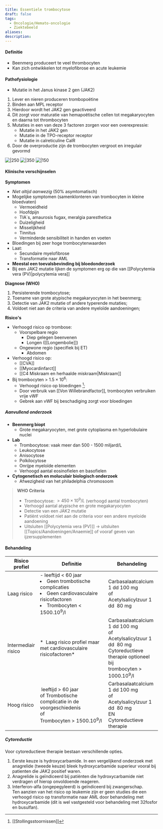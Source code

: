 ```yaml
---
title: Essentiele trombocytose
draft: false
tags:
  - Oncologie/Hemato-oncologie
  - Ziektebeeld
aliases: 
description:
---
```




#### Definitie
- Beenmerg produceert te veel thrombocyten
- Kan zich ontwikkelen tot myelofibrose en acute leukemie

#### Pathofysiologie
- Mutatie in het Janus kinase 2 gen (JAK2)
1. Lever en nieren produceren trombopoëtine 
2. Binden aan MPL receptor
3. Hierdoor wordt het JAK2 gen geactiveerd
4. Dit zorgt voor maturatie van hemapoëtische cellen tot megakaryocyten en daarna tot thrombocyten
5. Mutaties in een van deze 3 factoren zorgen voor een overexpressie:
	- Mutatie in het JAK2 gen
	- Mutatie in de TPO-receptor receptor
	- Mutatie in calreticuline CalR
6. Door de overproductie zijn de trombocyten vergroot en irregulair gevormd


![|250](https://i.imgur.com/RA23lHQ.png)
![|350](https://i.imgur.com/OD1xVu8.png)
![|150](https://i.imgur.com/ThcQYzR.png)


#### Klinische verschijnselen
**Symptomen**
- *Niet altijd aanwezig* (50% asymtomatisch)
- Mogelijke symptomen (samenklonteren van trombocyten in kleine bloedvaten)
	- Vermoeidheid
	- Hoofdpijn
	- TIA´s, amaurosis fugax, meralgia paresthetica
	- Duizeligheid
	- Misselijkheid
	- Tinnitus
	- Verminderde sensibiliteit in handen en voeten
- Bloedingen bij zeer hoge trombocytenwaarden
- Laat:
	- Secundaire myelofibrose
	- Transformatie naar AML
- **Meestal een toevalsbevinding bij bloedonderzoek**
- Bij een JAK2 mutatie lijken de symptomen erg op die van [[Polycytemia vera (PV)|polycytemia vera]]

**Diagnose (WHO)**
1. Persisterende trombocytose;
2. Toename van grote atypische megakaryocyten in het beenmerg;
3. Detectie van JAK2 mutatie of andere typerende mutaties;
4. Voldoet niet aan de criteria van andere myeloïde aandoeningen;


**Risico's**
- Verhoogd risico op trombose:
	- Voorspelbare regio
		- Diep gelegen beenvenen 
		- Longen ([[Longembolie]])
	- Ongewone regio (specifiek bij ET)
		- Abdomen
- Verhoogd risico op:
	- [[CVA]]
	- [[Myocardinfarct]]
	- [[C4 Miskraam en herhaalde miskraam|Miskraam]]
- Bij trombocyten > $1.5 \times 10^6$:
	- Verhoogd risico op bloedingen [^1];
	- Door verbruik van [[Von Willebrandfactor]], trombocyten verbruiken vrije vWF
	- Gebrek aan vWF bij beschadiging zorgt voor bloedingen
##### Aanvullend onderzoek
- **Beenmerg biopt**
	- Grote megakaryocyten, met grote cytoplasma en hyperlobulaire nuclei
- **Lab**
	- Trombocytose: vaak meer dan 500 - 1500 miljard/L
	- Leukocytose
	- Anisocytose
	- Polkilocytose
	- Onrijpe myeloïde elementen
	- Verhoogd aantal eosinofielen en basofielen
- **Cytogenetisch en moluculair biologisch onderzoek**
	- Afwezigheid van het philadelphia chromosoom

> **WHO Criteria**
> - Trombocytose: $> 450 \times 10^9/L$ (verhoogd aantal trombocyten)
> - Verhoogd aantal atypische en grote megakaryocyten
> - Detectie van een JAK2 mutatie
> - Patiënt voldoet niet aan de criteria voor een andere myeloide aandoening
> - Uitsluiten [[Polycytemia vera (PV)]] → uitsluiten [[Topics/Aandoeningen/Anaemie]] of vooraf geven van ijzersupplementen


#### Behandeling
| **Risico profiel**  | **Definitie**                                                                                                                                | **Behandeling**                                                                                                                                     |
| ------------------- | -------------------------------------------------------------------------------------------------------------------------------------------- | --------------------------------------------------------------------------------------------------------------------------------------------------- |
| Laag risico         | - leeftijd < 60 jaar </br> <li> Geen trombotische complicaties </br> <li>  Geen cardiovasculaire risicofactoren   </br> <li>  Trombocyten < 1500.10<sup>9</sup>/l | Carbasalaatcalcium 1 dd 100 mg<br>of<br>Acetylsalicylzuur 1 dd  80 mg                                                                               |
| Intermediair risico | *    Laag risico profiel maar met cardiovasculaire risicofactoren\*                                                                          | Carbasalaatcalcium 1 dd 100 mg<br>of<br>Acetylsalicylzuur 1 dd  80 mg Cytoreductieve therapie optioneel bij<br>trombocyten > 1000.10<sup>9</sup>/l |
| Hoog risico         |  leeftijd \> 60 jaar<br> of Trombotische complicatie in de voorgeschiedenis<br>of Trombocyten \> 1500.10<sup>9</sup>/l     | Carbasalaatcalcium 1 dd 100 mg<br>of<br>Acetylsalicylzuur 1 dd  80 mg<br>EN<br>Cytoreductieve therapie                                              |

##### Cytoreductie

Voor cytoreductieve therapie bestaan verschillende opties.

1. Eerste keuze is hydroxycarbamide. In een vergelijkend onderzoek met anagrelide (tweede keuze) bleek hydroxycarbamide superieur vooral bij patienten die JAK2 positief waren.  
2. Anagrelide is geïndiceerd bij patiënten die hydroxycarbamide niet verdragen of hierop onvoldoende reageren.  
3. Interferon-alfa (ongepegyleerd) is geïndiceerd bij zwangerschap.  
Ten aanzien van het risico op leukemie zijn er geen studies die een verhoogd risico op transformatie naar AML door behandeling met hydroxycarbamide (dit is wel vastgesteld voor behandeling met 32fosfor en busulfan).

[^1]: [[Stollingsstoornissen]]